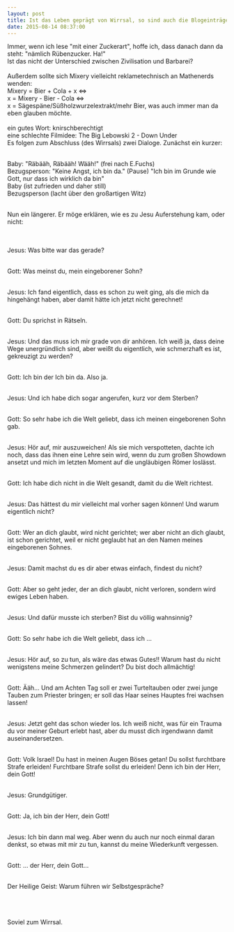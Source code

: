 ```yaml
---
layout: post
title: Ist das Leben geprägt von Wirrsal, so sind auch die Blogeinträge geprägt von Wirrsal (8.Buch Mose)
date: 2015-08-14 08:37:00
---
```



Immer, wenn ich lese "mit einer Zuckerart", hoffe ich, dass danach dann da steht: "nämlich Rübenzucker. Ha!"<br>
Ist das nicht der Unterschied zwischen Zivilisation und Barbarei?<br><br>
Außerdem sollte sich Mixery vielleicht reklametechnisch an Mathenerds wenden:<br>
Mixery = Bier + Cola + x <=><br>
x = Mixery - Bier - Cola <=><br>
x = Sägespäne/Süßholzwurzelextrakt/mehr Bier, was auch immer man da eben glauben möchte.<br><br>
ein gutes Wort: knirschberechtigt<br>
eine schlechte Filmidee: The Big Lebowski 2 - Down Under<br>
Es folgen zum Abschluss (des Wirrsals) zwei Dialoge. Zunächst ein kurzer:<br><br>

Baby: "Räbääh, Räbääh! Wääh!" (frei nach E.Fuchs)<br>
Bezugsperson: "Keine Angst, ich bin da." (Pause) "Ich bin im Grunde wie Gott, nur dass ich wirklich da bin"<br>
Baby (ist zufrieden und daher still)<br>
Bezugsperson (lacht über den großartigen Witz)<br><br>

Nun ein längerer. Er möge erklären, wie es zu Jesu Auferstehung kam, oder nicht:<br><br><br>

Jesus: Was bitte war das gerade?<br><br>

Gott: Was meinst du, mein eingeborener Sohn?<br><br>

Jesus: Ich fand eigentlich, dass es schon zu weit ging, als die mich da
hingehängt haben, aber damit hätte ich jetzt nicht gerechnet!<br><br>

Gott: Du sprichst in Rätseln.<br><br>

Jesus: Und das muss ich mir grade von dir anhören. Ich weiß ja, dass
deine Wege unergründlich sind, aber weißt du eigentlich, wie schmerzhaft
es ist, gekreuzigt zu werden?<br><br>

Gott: Ich bin der Ich bin da. Also ja.<br><br>

Jesus: Und ich habe dich sogar angerufen, kurz vor dem Sterben?<br><br>

Gott: So sehr habe ich die Welt geliebt, dass ich meinen eingeborenen
Sohn gab.<br><br>

Jesus: Hör auf, mir auszuweichen! Als sie mich verspotteten, dachte ich
noch, dass das ihnen eine Lehre sein wird, wenn du zum großen Showdown
ansetzt und mich im letzten Moment auf die ungläubigen Römer loslässt.<br><br>

Gott: Ich habe dich nicht in die Welt gesandt, damit du die Welt richtest.<br><br>

Jesus: Das hättest du mir vielleicht mal vorher sagen können! Und warum
eigentlich nicht?<br><br>

Gott: Wer an dich glaubt, wird nicht gerichtet; wer aber nicht an dich
glaubt, ist schon gerichtet, weil er nicht geglaubt hat an den Namen
meines eingeborenen Sohnes.<br><br>

Jesus: Damit machst du es dir aber etwas einfach, findest du nicht?<br><br>

Gott: Aber so geht jeder, der an dich glaubt, nicht verloren, sondern
wird ewiges Leben haben.<br><br>

Jesus: Und dafür musste ich sterben? Bist du völlig wahnsinnig?<br><br>

Gott: So sehr habe ich die Welt geliebt, dass ich ...<br><br>

Jesus: Hör auf, so zu tun, als wäre das etwas Gutes!! Warum hast du
nicht wenigstens meine Schmerzen gelindert? Du bist doch allmächtig!<br><br>

Gott: Ääh... Und am Achten Tag soll er zwei Turteltauben oder zwei junge
Tauben zum Priester bringen; er soll das Haar seines Hauptes frei
wachsen lassen!<br><br>

Jesus: Jetzt geht das schon wieder los. Ich weiß nicht, was für ein
Trauma du vor meiner Geburt erlebt hast, aber du musst dich irgendwann
damit auseinandersetzen.<br><br>

Gott: Volk Israel! Du hast in meinen Augen Böses getan! Du sollst
furchtbare Strafe erleiden! Furchtbare Strafe sollst du erleiden! Denn
ich bin der Herr, dein Gott!<br><br>

Jesus: Grundgütiger.<br><br>

Gott: Ja, ich bin der Herr, dein Gott!<br><br>

Jesus: Ich bin dann mal weg. Aber wenn du auch nur noch einmal daran
denkst, so etwas mit mir zu tun, kannst du meine Wiederkunft vergessen.<br><br>

Gott: ... der Herr, dein Gott...<br><br>

Der Heilige Geist: Warum führen wir Selbstgespräche?<br><br><br><br>




Soviel zum Wirrsal.
